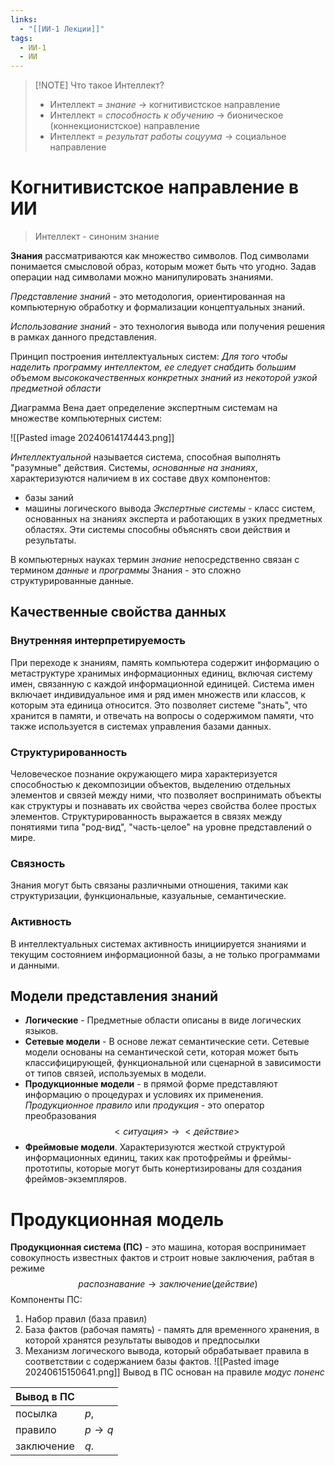 ```yaml
---
links:
  - "[[ИИ-1 Лекции]]"
tags:
  - ИИ-1
  - ИИ
---
```

>[!NOTE] Что такое Интеллект?
> - Интеллект = *знание* -> когнитивистское направление
> - Интеллект = *способность к обучению* -> бионическое (коннекционистское) направление
> - Интеллект = *результат работы соцуума* -> социальное направление

# Когнитивистское направление в ИИ

> Интеллект - синоним знание

**Знания** рассматриваются как множество символов. Под символами понимается смысловой образ, которым может быть что угодно. Задав операции над символами можно манипулировать знаниями.

*Представление знаний* - это методология, ориентированная на компьютерную обработку и формализации концептуальных знаний.

*Использование знаний* - это технология вывода или получения решения в рамках данного представления.

Принцип построения интеллектуальных систем:
*Для того чтобы наделить программу интеллектом, ее следует снабдить большим объемом высококачественных конкретных знаний из некоторой узкой предметной области*

Диаграмма Вена дает определение экспертным системам на множестве компьютерных систем:

![[Pasted image 20240614174443.png]]

*Интеллектуальной* называется система, способная выполнять "разумные" действия. 
Системы, *основанные на знаниях*, характеризуются наличием в их составе двух компонентов:
- базы заний
- машины логического вывода
*Экспертные системы* - класс систем, основанных на знаниях эксперта и работающих в узких предметных областях. Эти системы способны объяснять свои действия и результаты.

В компьютерных науках термин *знание* непосредственно связан с термином *данные* и *программы*
Знания - это сложно структурированные данные.

## Качественные свойства данных
### Внутренняя интерпретируемость
При переходе к знаниям, память компьютера содержит информацию о метаструктуре хранимых информационных единиц, включая систему имен, связанную с каждой информационной единицей. Система имен включает индивидуальное имя и ряд имен множеств или классов, к которым эта единица относится. Это позволяет системе "знать", что хранится в памяти, и отвечать на вопросы о содержимом памяти, что также используется в системах управления базами данных.
### Структурированность
Человеческое познание окружающего мира характеризуется способностью к декомпозиции объектов, выделению отдельных элементов и связей между ними, что позволяет воспринимать объекты как структуры и познавать их свойства через свойства более простых элементов. Структурированность выражается в связях между понятиями типа "род-вид", "часть-целое" на уровне представлений о мире.

### Связность
Знания могут быть связаны различными отношения, такими как структуризации, функциональные, казуальные, семантические.

### Активность
В интеллектуальных системах активность инициируется знаниями и текущим состоянием информационной базы, а не только программами и данными.

## Модели представления знаний

- **Логические** - Предметные области описаны в виде логических языков.
- **Сетевые модели** - В основе лежат семантические сети. Сетевые модели основаны на семантической сети, которая может быть классифицирующей, функциональной или сценарной в зависимости от типов связей, используемых в модели.
- **Продукционные модели** - в прямой форме представляют информацию о процедурах и условиях их применения. *Продукционное правило* или *продукция* - это оператор преобразования
$$
<ситуация>\ \to\ <действие>
$$
- **Фреймовые модели**. Характеризуются жесткой структурой информационных единиц, таких как протофреймы и фреймы-прототипы, которые могут быть конертизированы для создания фреймов-экземпляров.

# Продукционная модель
**Продукционная система (ПС)** - это машина, которая воспринимает совокупность известных фактов и строит новые заключения, рабтая в режиме
$$распознавание \to заключение (действие)$$
Компоненты ПС:
1. Набор правил (база правил)
2. База фактов (рабочая память) - память для временного хранения, в которой хранятся результаты выводов и предпосылки
3. Механизм логического вывода, который обрабатывает правила в соответствии с содержанием базы фактов. 
![[Pasted image 20240615150641.png]]
Вывод в ПС основан на правиле *модус поненс*

| Вывод в ПС |           |
| ---------- | --------- |
| посылка    | $p,$      |
| правило    | $p \to q$ |
| заключение | $q.$      |
